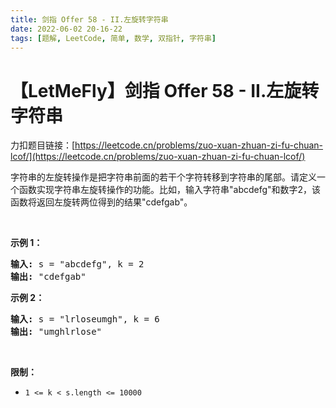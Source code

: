 ```yaml
---
title: 剑指 Offer 58 - II.左旋转字符串
date: 2022-06-02 20-16-22
tags: [题解, LeetCode, 简单, 数学, 双指针, 字符串]
---
```


# 【LetMeFly】剑指 Offer 58 - II.左旋转字符串

力扣题目链接：[https://leetcode.cn/problems/zuo-xuan-zhuan-zi-fu-chuan-lcof/](https://leetcode.cn/problems/zuo-xuan-zhuan-zi-fu-chuan-lcof/)

<p>字符串的左旋转操作是把字符串前面的若干个字符转移到字符串的尾部。请定义一个函数实现字符串左旋转操作的功能。比如，输入字符串&quot;abcdefg&quot;和数字2，该函数将返回左旋转两位得到的结果&quot;cdefgab&quot;。</p>

<p>&nbsp;</p>

<p><strong>示例 1：</strong></p>

<pre><strong>输入:</strong> s = &quot;abcdefg&quot;, k = 2
<strong>输出:&nbsp;</strong>&quot;cdefgab&quot;
</pre>

<p><strong>示例 2：</strong></p>

<pre><strong>输入:</strong> s = &quot;lrloseumgh&quot;, k = 6
<strong>输出:&nbsp;</strong>&quot;umghlrlose&quot;
</pre>

<p>&nbsp;</p>

<p><strong>限制：</strong></p>

<ul>
	<li><code>1 &lt;= k &lt; s.length &lt;= 10000</code></li>
</ul>


    